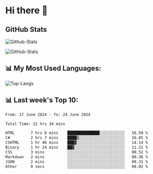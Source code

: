 # Hi there 👋

## GitHub Stats
![Github-Stats](https://github-readme-stats-sigma-five.vercel.app/api?username=ltorson&show_icons=true&theme=radical&count_private=true)

![GitHub-Stats](https://github-readme-stats.vercel.app/api/wakatime?username=LeeTorson&theme=synthwave&size_weight=0.5&count_weight=0.5&title_color=36F9F6&langs_count=10&count_private=true)

## 📊 My Most Used Languages:
![Top-Langs](https://github-readme-stats-sigma-five.vercel.app/api/top-langs/?username=LTorson&layout=compact&langs_count=10)


## 📊 Last week's Top 10:
<!--START_SECTION:waka-->

```txt
From: 17 June 2024 - To: 24 June 2024

Total Time: 12 hrs 34 mins

HTML       7 hrs 6 mins    ██████████████░░░░░░░░░░░   56.59 %
C#         2 hrs 7 mins    ████▒░░░░░░░░░░░░░░░░░░░░   16.85 %
CSHTML     1 hr 46 mins    ███▓░░░░░░░░░░░░░░░░░░░░░   14.14 %
Binary     1 hr 24 mins    ██▓░░░░░░░░░░░░░░░░░░░░░░   11.21 %
CSS        3 mins          ░░░░░░░░░░░░░░░░░░░░░░░░░   00.52 %
Markdown   2 mins          ░░░░░░░░░░░░░░░░░░░░░░░░░   00.36 %
JSON       2 mins          ░░░░░░░░░░░░░░░░░░░░░░░░░   00.31 %
Other      0 secs          ░░░░░░░░░░░░░░░░░░░░░░░░░   00.02 %
```

<!--END_SECTION:waka-->
